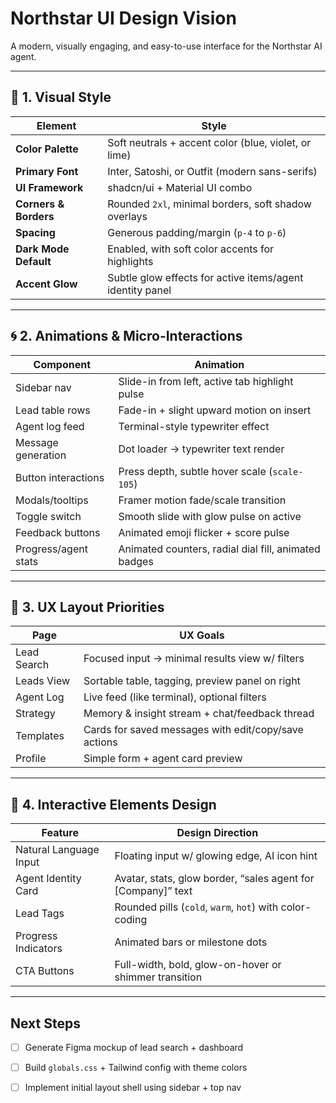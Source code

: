 # Northstar UI Design Vision

A modern, visually engaging, and easy-to-use interface for the Northstar AI agent.

---

## 🎨 1. Visual Style

| Element                | Style                                                      |
|------------------------|------------------------------------------------------------|
| **Color Palette**      | Soft neutrals + accent color (blue, violet, or lime)       |
| **Primary Font**       | Inter, Satoshi, or Outfit (modern sans-serifs)             |
| **UI Framework**       | shadcn/ui + Material UI combo                              |
| **Corners & Borders**  | Rounded `2xl`, minimal borders, soft shadow overlays       |
| **Spacing**            | Generous padding/margin (`p-4` to `p-6`)                   |
| **Dark Mode Default**  | Enabled, with soft color accents for highlights            |
| **Accent Glow**        | Subtle glow effects for active items/agent identity panel  |

---

## 🌀 2. Animations & Micro-Interactions

| Component              | Animation                                                   |
|------------------------|-------------------------------------------------------------|
| Sidebar nav            | Slide-in from left, active tab highlight pulse              |
| Lead table rows        | Fade-in + slight upward motion on insert                    |
| Agent log feed         | Terminal-style typewriter effect                            |
| Message generation     | Dot loader → typewriter text render                         |
| Button interactions    | Press depth, subtle hover scale (`scale-105`)               |
| Modals/tooltips        | Framer motion fade/scale transition                         |
| Toggle switch          | Smooth slide with glow pulse on active                      |
| Feedback buttons       | Animated emoji flicker + score pulse                        |
| Progress/agent stats   | Animated counters, radial dial fill, animated badges        |

---

## 📐 3. UX Layout Priorities

| Page             | UX Goals                                                         |
|------------------|-------------------------------------------------------------------|
| Lead Search      | Focused input → minimal results view w/ filters                   |
| Leads View       | Sortable table, tagging, preview panel on right                   |
| Agent Log        | Live feed (like terminal), optional filters                       |
| Strategy         | Memory & insight stream + chat/feedback thread                    |
| Templates        | Cards for saved messages with edit/copy/save actions              |
| Profile          | Simple form + agent card preview                                  |

---

## 🧩 4. Interactive Elements Design

| Feature                | Design Direction                                                  |
|------------------------|-------------------------------------------------------------------|
| Natural Language Input | Floating input w/ glowing edge, AI icon hint                      |
| Agent Identity Card    | Avatar, stats, glow border, “sales agent for [Company]” text      |
| Lead Tags              | Rounded pills (`cold`, `warm`, `hot`) with color-coding           |
| Progress Indicators    | Animated bars or milestone dots                                   |
| CTA Buttons            | Full-width, bold, glow-on-hover or shimmer transition             |

---

## Next Steps

- [ ] Generate Figma mockup of lead search + dashboard
- [ ] Build `globals.css` + Tailwind config with theme colors
- [ ] Implement initial layout shell using sidebar + top nav

